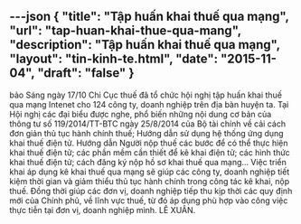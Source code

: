 ---json
{
"title": "Tập huấn khai thuế qua mạng",
"url": "tap-huan-khai-thue-qua-mang",
"description": "Tập huấn khai thuế qua mạng",
"layout": "tin-kinh-te.html",
"date": "2015-11-04",
"draft": "false"
}
---
bảo
Sáng ngày 17/10 Chi Cục thuế đã tổ chức hội nghị tập huấn khai thuế qua mạng Intenet cho 124 công ty, doanh nghiệp trên địa bàn huyện ta.
Tại Hội nghị các đại biểu được nghe, phổ biến những nội dung cơ bản của thông tư số 119/2014/TT-BTC ngày 25/8/2014 của Bộ tài chính về cải cách đơn giản thủ tục hành chính thuế; Hướng dẫn sử dụng hệ thống ứng dụng khai thuế điện tử. Hướng dẫn Người nộp thuế các bước để có thể thực hiện khai thuế điện tử; các phần mềm cần thiết để kê khai điện tử; các hình thức khai thuế điện tử; cách đăng ký nộp hồ sơ khai thuế qua mạng…
Việc triển khai áp dụng kê khai thuế qua mạng sẽ giúp các công ty, doanh nghiệp tiết kiệm thời gian và giảm thiểu thủ tục hành chính trong công tác kê khai, nộp thuế. Đồng thời giúp các đơn vị, doanh nghiệp tiếp thu kịp thời các quy định mới của Chính phủ, về lĩnh vực thuế, từ đó áp dụng phù hợp vào công việc thực tiễn tại đơn vị, doanh nghiệp mình.
LÊ XUÂN.
